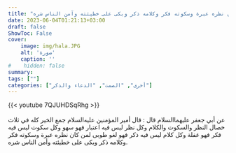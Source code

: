 ```yaml
---
title: "ثواب من كان نظره عبرة وسكوته فكر وكلامه ذكر وبكى على خطيئته وآمن الناس شره"
date: 2023-06-04T01:21:13+03:00
draft: false
ShowToc: False
cover:
    image: img/hala.JPG
    alt: 'صورة'
    caption: ''
#    hidden: false
summary: 
tags: [""]
categories: ["أخرى", "الصمت", "الدعاء والذكر"]
---
```

{{< youtube 7QJUHDSqRhg >}}  
 <br>
عن أبي جعفر عليهما‌السلام قال : قال أمير المؤمنين
عليه‌السلام جمع الخير كله في ثلاث خصال النظر والسكوت والكلام
وكل نظر ليس فيه اعتبار فهو سهو وكل سكوت ليس فيه فكر فهو غفلة
وكل كلام ليس فيه ذكر فهو لغو طوبى لمن كان نظره عبرة وسكوته فكر
وكلامه ذكر وبكى على خطيئته وأمن الناس شره.


